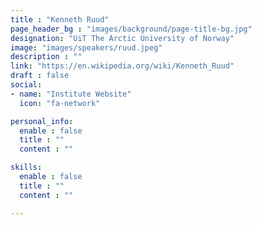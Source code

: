 ```yaml
---
title : "Kenneth Ruud"
page_header_bg : "images/background/page-title-bg.jpg"
designation: "UiT The Arctic University of Norway"
image: "images/speakers/ruud.jpeg"
description : ""
link: "https://en.wikipedia.org/wiki/Kenneth_Ruud"
draft : false
social:
- name: "Institute Website"
  icon: "fa-network"

personal_info:
  enable : false
  title : ""
  content : ""

skills:
  enable : false
  title : ""
  content : ""

---
```

